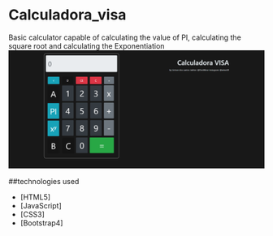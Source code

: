 # Calculadora_visa
Basic calculator capable of calculating the value of PI, calculating the square root and calculating the Exponentiation
![screen capture](image.png)

##technologies used

-  [HTML5]
-  [JavaScript]
-  [CSS3]
-  [Bootstrap4]
